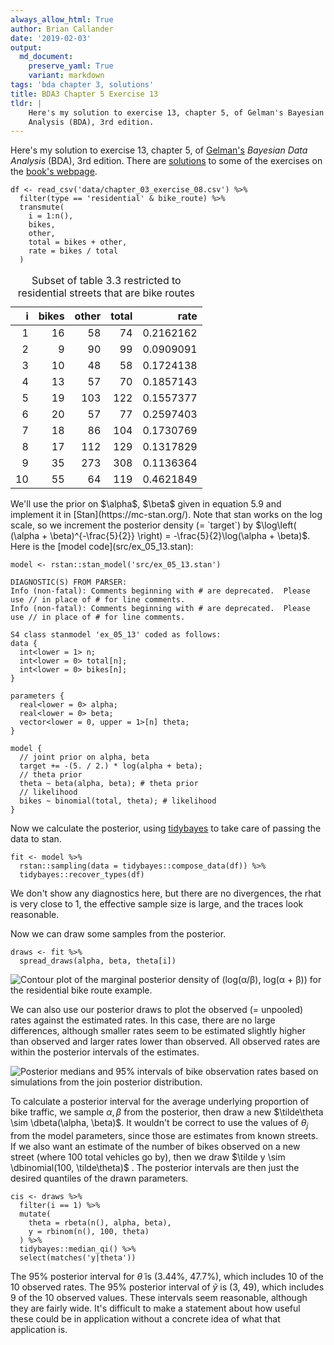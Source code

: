 ```yaml
---
always_allow_html: True
author: Brian Callander
date: '2019-02-03'
output:
  md_document:
    preserve_yaml: True
    variant: markdown
tags: 'bda chapter 3, solutions'
title: BDA3 Chapter 5 Exercise 13
tldr: |
    Here's my solution to exercise 13, chapter 5, of Gelman's Bayesian Data
    Analysis (BDA), 3rd edition.
---
```


Here's my solution to exercise 13, chapter 5, of
[Gelman's](https://andrewgelman.com/) *Bayesian Data Analysis* (BDA),
3rd edition. There are
[solutions](http://www.stat.columbia.edu/~gelman/book/solutions.pdf) to
some of the exercises on the [book's
webpage](http://www.stat.columbia.edu/~gelman/book/).

<!--more-->
<div style="display:none">

$\DeclareMathOperator{\dbinomial}{Binomial}  \DeclareMathOperator{\dbern}{Bernoulli}  \DeclareMathOperator{\dpois}{Poisson}  \DeclareMathOperator{\dnorm}{Normal}  \DeclareMathOperator{\dt}{t}  \DeclareMathOperator{\dcauchy}{Cauchy}  \DeclareMathOperator{\dexponential}{Exp}  \DeclareMathOperator{\duniform}{Uniform}  \DeclareMathOperator{\dgamma}{Gamma}  \DeclareMathOperator{\dinvgamma}{InvGamma}  \DeclareMathOperator{\invlogit}{InvLogit}  \DeclareMathOperator{\logit}{Logit}  \DeclareMathOperator{\ddirichlet}{Dirichlet}  \DeclareMathOperator{\dbeta}{Beta}$

</div>

``` {.r}
df <- read_csv('data/chapter_03_exercise_08.csv') %>% 
  filter(type == 'residential' & bike_route) %>% 
  transmute(
    i = 1:n(),
    bikes,
    other,
    total = bikes + other,
    rate = bikes / total
  )
```

<table class="table table-striped table-hover table-responsive" style="margin-left: auto; margin-right: auto;">
<caption>
Subset of table 3.3 restricted to residential streets that are bike
routes
</caption>
<thead>
<tr>
<th style="text-align:right;">
i
</th>
<th style="text-align:right;">
bikes
</th>
<th style="text-align:right;">
other
</th>
<th style="text-align:right;">
total
</th>
<th style="text-align:right;">
rate
</th>
</tr>
</thead>
<tbody>
<tr>
<td style="text-align:right;">
1
</td>
<td style="text-align:right;">
16
</td>
<td style="text-align:right;">
58
</td>
<td style="text-align:right;">
74
</td>
<td style="text-align:right;">
0.2162162
</td>
</tr>
<tr>
<td style="text-align:right;">
2
</td>
<td style="text-align:right;">
9
</td>
<td style="text-align:right;">
90
</td>
<td style="text-align:right;">
99
</td>
<td style="text-align:right;">
0.0909091
</td>
</tr>
<tr>
<td style="text-align:right;">
3
</td>
<td style="text-align:right;">
10
</td>
<td style="text-align:right;">
48
</td>
<td style="text-align:right;">
58
</td>
<td style="text-align:right;">
0.1724138
</td>
</tr>
<tr>
<td style="text-align:right;">
4
</td>
<td style="text-align:right;">
13
</td>
<td style="text-align:right;">
57
</td>
<td style="text-align:right;">
70
</td>
<td style="text-align:right;">
0.1857143
</td>
</tr>
<tr>
<td style="text-align:right;">
5
</td>
<td style="text-align:right;">
19
</td>
<td style="text-align:right;">
103
</td>
<td style="text-align:right;">
122
</td>
<td style="text-align:right;">
0.1557377
</td>
</tr>
<tr>
<td style="text-align:right;">
6
</td>
<td style="text-align:right;">
20
</td>
<td style="text-align:right;">
57
</td>
<td style="text-align:right;">
77
</td>
<td style="text-align:right;">
0.2597403
</td>
</tr>
<tr>
<td style="text-align:right;">
7
</td>
<td style="text-align:right;">
18
</td>
<td style="text-align:right;">
86
</td>
<td style="text-align:right;">
104
</td>
<td style="text-align:right;">
0.1730769
</td>
</tr>
<tr>
<td style="text-align:right;">
8
</td>
<td style="text-align:right;">
17
</td>
<td style="text-align:right;">
112
</td>
<td style="text-align:right;">
129
</td>
<td style="text-align:right;">
0.1317829
</td>
</tr>
<tr>
<td style="text-align:right;">
9
</td>
<td style="text-align:right;">
35
</td>
<td style="text-align:right;">
273
</td>
<td style="text-align:right;">
308
</td>
<td style="text-align:right;">
0.1136364
</td>
</tr>
<tr>
<td style="text-align:right;">
10
</td>
<td style="text-align:right;">
55
</td>
<td style="text-align:right;">
64
</td>
<td style="text-align:right;">
119
</td>
<td style="text-align:right;">
0.4621849
</td>
</tr>
</tbody>
</table>
We'll use the prior on $\alpha$, $\beta$ given in equation 5.9 and
implement it in [Stan](https://mc-stan.org/). Note that stan works on
the log scale, so we increment the posterior density (= `target`) by
$\log\left( (\alpha + \beta)^{-\frac{5}{2}} \right) = -\frac{5}{2}\log(\alpha + \beta)$.
Here is the [model code](src/ex_05_13.stan):

``` {.r}
model <- rstan::stan_model('src/ex_05_13.stan')
```

    DIAGNOSTIC(S) FROM PARSER:
    Info (non-fatal): Comments beginning with # are deprecated.  Please use // in place of # for line comments.
    Info (non-fatal): Comments beginning with # are deprecated.  Please use // in place of # for line comments.

    S4 class stanmodel 'ex_05_13' coded as follows:
    data {
      int<lower = 1> n;
      int<lower = 0> total[n];
      int<lower = 0> bikes[n];
    }

    parameters {
      real<lower = 0> alpha;
      real<lower = 0> beta;
      vector<lower = 0, upper = 1>[n] theta;
    }

    model {
      // joint prior on alpha, beta
      target += -(5. / 2.) * log(alpha + beta); 
      // theta prior
      theta ~ beta(alpha, beta); # theta prior
      // likelihood
      bikes ~ binomial(total, theta); # likelihood
    } 

Now we calculate the posterior, using
[tidybayes](https://mjskay.github.io/tidybayes/) to take care of passing
the data to stan.

``` {.r}
fit <- model %>% 
  rstan::sampling(data = tidybayes::compose_data(df)) %>% 
  tidybayes::recover_types(df)
```

We don't show any diagnostics here, but there are no divergences, the
rhat is very close to 1, the effective sample size is large, and the
traces look reasonable.

Now we can draw some samples from the posterior.

``` {.r}
draws <- fit %>% 
  spread_draws(alpha, beta, theta[i]) 
```

![Contour plot of the marginal posterior density of (log(α/β), log(α +
β)) for the residential bike route
example.](chapter_05_exercise_13_files/figure-markdown/hyperprior_plot-1.svg)

We can also use our posterior draws to plot the observed (= unpooled)
rates against the estimated rates. In this case, there are no large
differences, although smaller rates seem to be estimated slightly higher
than observed and larger rates lower than observed. All observed rates
are within the posterior intervals of the estimates.

![Posterior medians and 95% intervals of bike observation rates based on
simulations from the join posterior
distribution.](chapter_05_exercise_13_files/figure-markdown/estimate_vs_observed_plot-1.svg)

To calculate a posterior interval for the average underlying proportion
of bike traffic, we sample $\alpha, \beta$ from the posterior, then draw
a new $\tilde\theta \sim \dbeta(\alpha, \beta)$. It wouldn't be correct
to use the values of $\theta_j$ from the model parameters, since those
are estimates from known streets. If we also want an estimate of the
number of bikes observed on a new street (where 100 total vehicles go
by), then we draw $\tilde y \sim \dbinomial(100, \tilde\theta)$ . The
posterior intervals are then just the desired quantiles of the drawn
parameters.

``` {.r}
cis <- draws %>% 
  filter(i == 1) %>% 
  mutate(
    theta = rbeta(n(), alpha, beta),
    y = rbinom(n(), 100, theta)
  ) %>% 
  tidybayes::median_qi() %>% 
  select(matches('y|theta')) 
```

The 95% posterior interval for $\tilde\theta$ is (3.44%, 47.7%), which
includes 10 of the 10 observed rates. The 95% posterior interval of
$\tilde y$ is (3, 49), which includes 9 of the 10 observed values. These
intervals seem reasonable, although they are fairly wide. It's difficult
to make a statement about how useful these could be in application
without a concrete idea of what that application is.
